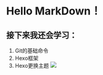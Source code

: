 # Hello MarkDown！
## 接下来我还会学习：
1. Git的基础命令
2. Hexo框架
3. Hexo更换主题
 ![](https://qgt-style.oss-cn-hangzhou.aliyuncs.com/newcoursep4/g1/g1-2-2/tenor.gif)
